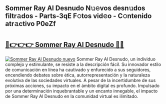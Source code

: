 ## Sommer Ray Al Desnudo N𝚞𝚎vos desn𝚞dos filtr𝚊dos - Parts-3qE F𝚘tos vid𝚎o - C𝚘ntenido atr𝚊ctivo P0eZf

# <h2><a href="http://mbabdyf.tromn.icu/?c=Sommer+Ray+Al+Desnudo">🔗👉👉👉 Sommer Ray Al Desnudo 🔗🔗</a></h2>

[![Sommer Ray Al Desnudo nuevo](https://i.imgur.com/pEAQMta.gif)](http://mbabdyf.tromn.icu/?c=Sommer+Ray+Al+Desnudo)
Sommer Ray Al Desnudo, un individuo complejo y estimulante, se resiste a la descripción fácil. Su innovador estilo de comunicación en línea ha cautivado y enfurecido a sus seguidores, encendiendo debates sobre ética, autorrepresentación y la naturaleza evolutiva de las sociedades virtuales. A pesar de la incertidumbre de sus próximas acciones, su impacto en el ámbito digital es profundo. Impulsado por una determinación inquebrantable y un encanto innegable, el impacto de Sommer Ray Al Desnudo en la comunidad virtual es ilimitado.
